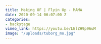 ```yaml
---
title: Making OF | Flyin Up - MAMA
date: 2020-09-14 06:07:00 Z
categories:
- backstage
vimeo_link: https://youtu.be/LElZH9p96uM
image: "/uploads/tuborg_mo.jpg"
---
```


